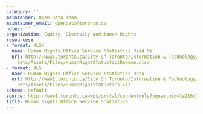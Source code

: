 ```yaml
---
category: ''
maintainer: Open Data Team
maintainer_email: opendata@toronto.ca
notes: ''
organization: Equity, Diversity and Human Rights
resources:
- format: XLSX
  name: Human Rights Office Service Statistics Read Me
  url: http://www1.toronto.ca/City Of Toronto/Information & Technology/Open Data/Data
    Sets/Assets/Files/HumanRightStatisticsReadme.xlsx
- format: XLS
  name: Human Rights Office Service Statistics Data
  url: http://www1.toronto.ca/City Of Toronto/Information & Technology/Open Data/Data
    Sets/Assets/Files/HumanRightStatistics.xls
schema: default
source: http://www1.toronto.ca/wps/portal/contentonly?vgnextoid=1e216d3b38c79410VgnVCM10000071d60f89RCRD&vgnextchannel=1a66e03bb8d1e310VgnVCM10000071d60f89RCRD
title: Human Rights Office Service Statistics
---
```

